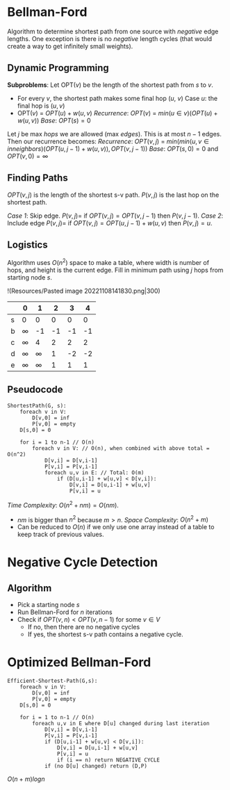 # Bellman-Ford
Algorithm to determine shortest path from one source with *negative* edge lengths. One exception is there is no *negative* length cycles (that would create a way to get infinitely small weights).

## Dynamic Programming
**Subproblems**: Let OPT($v$) be the length of the shortest path from $s$ to $v$.
- For every $v$, the shortest path makes some final hop ($u$, $v$)
Case $u$: the final hop is ($u, v$)
- OPT($v$) = $OPT(u) + w(u,v)$
*Recurrence*: $OPT(v)$ = $min(u \in v)(OPT(u) + w(u,v))$
*Base*: $OPT(s) = 0$

Let $j$ be max *hops* we are allowed (max *edges*). This is at most $n -1$ edges.
Then our recurrence becomes:
*Recurrence*: $OPT(v,j)$ = $min(min(u,v \in inneighbors)(OPT(u,j-1) + w(u,v)), OPT(v,j-1))$
*Base*: $OPT(s, 0) = 0$ and $OPT(v, 0) = \infty$

## Finding Paths
$OPT(v,j)$ is the length of the shortest s-v path. $P(v,j)$ is the last hop on the shortest path.

*Case 1*: Skip edge.
$P(v,j) =$ if $OPT(v,j) = OPT(v, j-1)$ then $P(v, j-1)$.
*Case 2*: Include edge
$P(v,j) =$ if $OPT(v,j) = OPT(u,j-1) + w(u,v)$ then $P(v,j) = u$.

## Logistics
Algorithm uses $O(n^2)$ space to make a table, where width is number of hops, and height is the current edge. Fill in minimum path using $j$ hops from starting node $s$.

!(Resources/Pasted image 20221108141830.png|300)

|     | 0        | 1        | 2   | 3   | 4   |
| --- | -------- | -------- | --- | --- | --- |
| s   | 0        | 0        | 0   | 0   | 0   |
| b   | $\infty$ | -1       | -1  |  -1   |  -1   |
| c   | $\infty$ | 4        | 2   |   2  |   2  |
| d   | $\infty$ | $\infty$ | 1   |  -2   |  -2   |
| e   | $\infty$ | $\infty$ | 1   |  1   |   1  |

## Pseudocode
```
ShortestPath(G, s):
	foreach v in V:
		D[v,0] = inf
		P[v,0] = empty
	D[s,0] = 0

	for i = 1 to n-1 // O(n)
		foreach v in V: // O(n), when combined with above total = O(n^2)
			D[v,i] = D[v,i-1]
			P[v,i] = P[v,i-1]
			foreach u,v in E: // Total: O(m)
				if (D[u,i-1] + w[u,v] < D[v,i]):
					D[v,i] = D[u,i-1] + w[u,v]
					P[v,i] = u
```
*Time Complexity*: $O(n^2 + nm) = O(nm)$.
- $nm$ is bigger than $n^2$ because $m > n$.
*Space Complexity*: $O(n^2 + m)$
- Can be reduced to $O(n)$ if we only use one array instead of a table to keep track of previous values.

# Negative Cycle Detection
## Algorithm
- Pick a starting node $s$
- Run Bellman-Ford for $n$ iterations
- Check if $OPT(v,n) < OPT(v,n-1)$ for some $v \in V$
	- If no, then there are no negative cycles
	- If yes, the shortest s-v path contains a negative cycle.

# Optimized Bellman-Ford
```
Efficient-Shortest-Path(G,s):
	foreach v in V:
		D[v,0] = inf
		P[v,0] = empty
	D[s,0] = 0

	for i = 1 to n-1 // O(n)
		foreach u,v in E where D[u] changed during last iteration
			D[v,i] = D[v,i-1]
			P[v,i] = P[v,i-1]
			if (D[u,i-1] + w[u,v] < D[v,i]):
				D[v,i] = D[u,i-1] + w[u,v]
				P[v,i] = u
				if (i == n) return NEGATIVE CYCLE
			if (no D[u] changed) return (D,P)

```
$O(n+m)logn$
